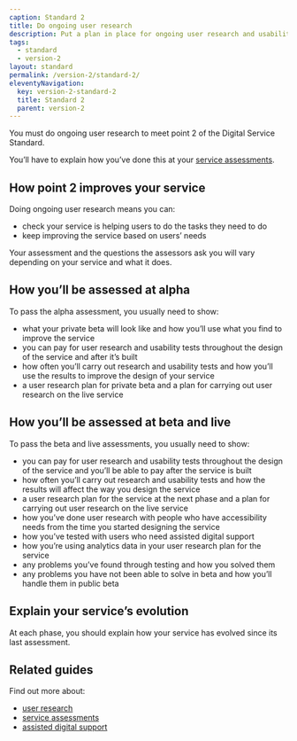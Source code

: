 ```yaml
---
caption: Standard 2
title: Do ongoing user research
description: Put a plan in place for ongoing user research and usability testing to continuously seek feedback from users to improve the service.
tags:
  - standard
  - version-2
layout: standard
permalink: /version-2/standard-2/
eleventyNavigation:
  key: version-2-standard-2
  title: Standard 2
  parent: version-2
---
```


You must do ongoing user research to meet point 2 of the Digital Service Standard.

You’ll have to explain how you’ve done this at your [service assessments](https://www.gov.uk/service-manual/service-assessments/how-service-assessments-work).

## How point 2 improves your service

Doing ongoing user research means you can:

- check your service is helping users to do the tasks they need to do
- keep improving the service based on users’ needs

Your assessment and the questions the assessors ask you will vary depending on your service and what it does.

## How you’ll be assessed at alpha

To pass the alpha assessment, you usually need to show:

- what your private beta will look like and how you’ll use what you find to improve the service
- you can pay for user research and usability tests throughout the design of the service and after it’s built
- how often you’ll carry out research and usability tests and how you’ll use the results to improve the design of your service
- a user research plan for private beta and a plan for carrying out user research on the live service

## How you’ll be assessed at beta and live

To pass the beta and live assessments, you usually need to show:

- you can pay for user research and usability tests throughout the design of the service and you’ll be able to pay after the service is built
- how often you’ll carry out research and usability tests and how the results will affect the way you design the service
- a user research plan for the service at the next phase and a plan for carrying out user research on the live service
- how you’ve done user research with people who have accessibility needs from the time you started designing the service
- how you’ve tested with users who need assisted digital support
- how you’re using analytics data in your user research plan for the service
- any problems you’ve found through testing and how you solved them
- any problems you have not been able to solve in beta and how you’ll handle them in public beta

## Explain your service’s evolution

At each phase, you should explain how your service has evolved since its last assessment.

## Related guides

Find out more about:

- [user research](https://www.gov.uk/service-manual/user-research)
- [service assessments](https://www.gov.uk/service-manual/service-assessments)
- [assisted digital support](https://www.gov.uk/service-manual/helping-people-to-use-your-service/assisted-digital-support-introduction)
